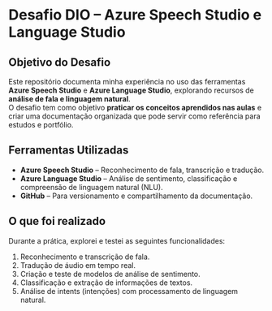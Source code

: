 # Desafio DIO – Azure Speech Studio e Language Studio

##  Objetivo do Desafio
Este repositório documenta minha experiência no uso das ferramentas **Azure Speech Studio** e **Azure Language Studio**, explorando recursos de **análise de fala e linguagem natural**.  
O desafio tem como objetivo **praticar os conceitos aprendidos nas aulas** e criar uma documentação organizada que pode servir como referência para estudos e portfólio.

## Ferramentas Utilizadas
- **Azure Speech Studio** – Reconhecimento de fala, transcrição e tradução.  
- **Azure Language Studio** – Análise de sentimento, classificação e compreensão de linguagem natural (NLU).  
- **GitHub** – Para versionamento e compartilhamento da documentação.

## O que foi realizado
Durante a prática, explorei e testei as seguintes funcionalidades:

1. Reconhecimento e transcrição de fala.
2. Tradução de áudio em tempo real.
3. Criação e teste de modelos de análise de sentimento.
4. Classificação e extração de informações de textos.
5. Análise de intents (intenções) com processamento de linguagem natural.
